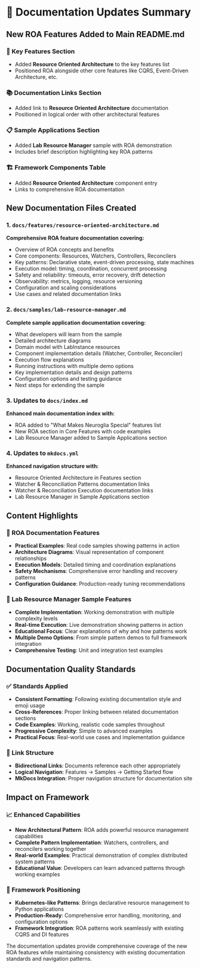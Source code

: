# 📝 Documentation Updates Summary

## New ROA Features Added to Main README.md

### 🚀 Key Features Section

- Added **Resource Oriented Architecture** to the key features list
- Positioned ROA alongside other core features like CQRS, Event-Driven Architecture, etc.

### 📚 Documentation Links Section

- Added link to **Resource Oriented Architecture** documentation
- Positioned in logical order with other architectural features

### 📋 Sample Applications Section

- Added **Lab Resource Manager** sample with ROA demonstration
- Includes brief description highlighting key ROA patterns

### 🏗️ Framework Components Table

- Added **Resource Oriented Architecture** component entry
- Links to comprehensive ROA documentation

## New Documentation Files Created

### 1. `docs/features/resource-oriented-architecture.md`

**Comprehensive ROA feature documentation covering:**

- Overview of ROA concepts and benefits
- Core components: Resources, Watchers, Controllers, Reconcilers
- Key patterns: Declarative state, event-driven processing, state machines
- Execution model: timing, coordination, concurrent processing
- Safety and reliability: timeouts, error recovery, drift detection
- Observability: metrics, logging, resource versioning
- Configuration and scaling considerations
- Use cases and related documentation links

### 2. `docs/samples/lab-resource-manager.md`

**Complete sample application documentation covering:**

- What developers will learn from the sample
- Detailed architecture diagrams
- Domain model with LabInstance resources
- Component implementation details (Watcher, Controller, Reconciler)
- Execution flow explanations
- Running instructions with multiple demo options
- Key implementation details and design patterns
- Configuration options and testing guidance
- Next steps for extending the sample

### 3. Updates to `docs/index.md`

**Enhanced main documentation index with:**

- ROA added to "What Makes Neuroglia Special" features list
- New ROA section in Core Features with code examples
- Lab Resource Manager added to Sample Applications section

### 4. Updates to `mkdocs.yml`

**Enhanced navigation structure with:**

- Resource Oriented Architecture in Features section
- Watcher & Reconciliation Patterns documentation links
- Watcher & Reconciliation Execution documentation links
- Lab Resource Manager in Sample Applications section

## Content Highlights

### 🎯 ROA Documentation Features

- **Practical Examples**: Real code samples showing patterns in action
- **Architecture Diagrams**: Visual representation of component relationships
- **Execution Models**: Detailed timing and coordination explanations
- **Safety Mechanisms**: Comprehensive error handling and recovery patterns
- **Configuration Guidance**: Production-ready tuning recommendations

### 🧪 Lab Resource Manager Sample Features

- **Complete Implementation**: Working demonstration with multiple complexity levels
- **Real-time Execution**: Live demonstration showing patterns in action
- **Educational Focus**: Clear explanations of why and how patterns work
- **Multiple Demo Options**: From simple pattern demos to full framework integration
- **Comprehensive Testing**: Unit and integration test examples

## Documentation Quality Standards

### ✅ Standards Applied

- **Consistent Formatting**: Following existing documentation style and emoji usage
- **Cross-References**: Proper linking between related documentation sections
- **Code Examples**: Working, realistic code samples throughout
- **Progressive Complexity**: Simple to advanced examples
- **Practical Focus**: Real-world use cases and implementation guidance

### 🔗 Link Structure

- **Bidirectional Links**: Documents reference each other appropriately
- **Logical Navigation**: Features → Samples → Getting Started flow
- **MkDocs Integration**: Proper navigation structure for documentation site

## Impact on Framework

### 📈 Enhanced Capabilities

- **New Architectural Pattern**: ROA adds powerful resource management capabilities
- **Complete Pattern Implementation**: Watchers, controllers, and reconcilers working together
- **Real-world Examples**: Practical demonstration of complex distributed system patterns
- **Educational Value**: Developers can learn advanced patterns through working examples

### 🎯 Framework Positioning

- **Kubernetes-like Patterns**: Brings declarative resource management to Python applications
- **Production-Ready**: Comprehensive error handling, monitoring, and configuration options
- **Framework Integration**: ROA patterns work seamlessly with existing CQRS and DI features

The documentation updates provide comprehensive coverage of the new ROA features while maintaining consistency with existing documentation standards and navigation patterns.
